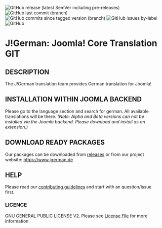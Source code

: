 ![GitHub release (latest SemVer including pre-releases)](https://img.shields.io/github/v/release/joomlagerman/joomla?color=green&include_prereleases&label=release&style=for-the-badge) ![GitHub last commit (branch)](https://img.shields.io/github/last-commit/joomlagerman/joomla/4.1-dev?style=for-the-badge) ![GitHub commits since tagged version (branch)](https://img.shields.io/github/commits-since/joomlagerman/joomla/4.1.0v1-rc1/4.1-dev?style=for-the-badge) ![GitHub issues by-label](https://img.shields.io/github/issues/joomlagerman/joomla/Joomla!%204.x?style=for-the-badge) ![GitHub](https://img.shields.io/github/license/joomlagerman/joomla?style=for-the-badge)

J!German: Joomla! Core Translation GIT
======================================

## DESCRIPTION

The J!German translation team provides German translation for Joomla!.

## INSTALLATION WITHIN JOOMLA BACKEND

Please go to the language section and search for german. All available translations will be there.
*(Note: Alpha and Beta versions can not be installed via the Joomla backend. Please download and install as an extension.)*

## DOWNLOAD READY PACKAGES

Our packages can be downloaded from [releases](https://github.com/joomlagerman/joomla/releases) or from our project website: https://www.jgerman.de

## HELP

Please read our [contributing guidelines](.github/CONTRIBUTING.md) and start with an question/issue first.

### LICENCE
GNU GENERAL PUBLIC LICENSE V2. Please see [License File](LICENSE) for more information.
